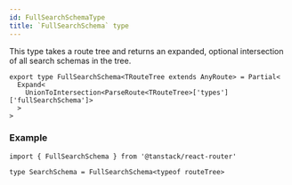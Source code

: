 ```yaml
---
id: FullSearchSchemaType
title: `FullSearchSchema` type
---
```



This type takes a route tree and returns an expanded, optional intersection of all search schemas in the tree.

```tsx
export type FullSearchSchema<TRouteTree extends AnyRoute> = Partial<
  Expand<
    UnionToIntersection<ParseRoute<TRouteTree>['types']['fullSearchSchema']>
  >
>
```

### Example

```tsx
import { FullSearchSchema } from '@tanstack/react-router'

type SearchSchema = FullSearchSchema<typeof routeTree>
```

